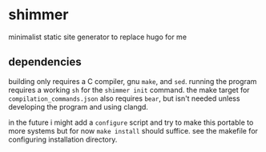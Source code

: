 # shimmer

minimalist static site generator to replace hugo for me

## dependencies

building only requires a C compiler, gnu `make`, and `sed`. running the program
requires a working `sh` for the `shimmer init` command. the make target for
`compilation_commands.json` also requires `bear`, but isn't needed unless
developing the program and using clangd.

in the future i might add a `configure` script and try to make this portable to
more systems but for now `make install` should suffice. see the makefile for
configuring installation directory.
